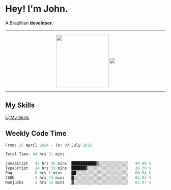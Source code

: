# Hey! I'm John.

A Brazillian **developer**.

---

<p align="center">
  <img align="center" src="https://github-readme-stats.vercel.app/api?username=joaoiacillo&show_icons=true&locale=en" height="165" />
  <img align="center" src="https://github-readme-stats.vercel.app/api/top-langs/?username=anuraghazra&layout=compact" />
</p>

---

## My Skills

[![My Skills](https://skillicons.dev/icons?i=js,html,css,bootstrap,py,mysql,bash,linux,git,github,vscode,gamemakerstudio)](https://skillicons.dev)

## Weekly Code Time

<!--START_SECTION:waka-->

```python
From: 25 April 2024 - To: 07 July 2025

Total Time: 94 hrs 31 mins

JavaScript   42 hrs 45 mins  ███████████▒░░░░░░░░░░░░░   44.99 %
TypeScript   24 hrs 59 mins  ██████▓░░░░░░░░░░░░░░░░░░   26.30 %
Pug          8 hrs 7 mins    ██░░░░░░░░░░░░░░░░░░░░░░░   08.54 %
JSON         3 hrs 44 mins   █░░░░░░░░░░░░░░░░░░░░░░░░   03.93 %
Nunjucks     2 hrs 55 mins   ▓░░░░░░░░░░░░░░░░░░░░░░░░   03.07 %
```

<!--END_SECTION:waka-->
